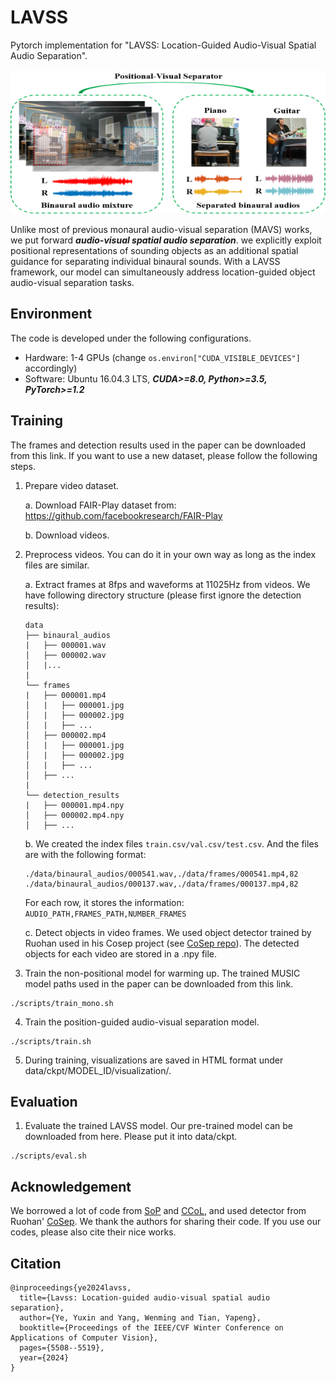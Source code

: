 # LAVSS
Pytorch implementation for "LAVSS: Location-Guided Audio-Visual Spatial Audio Separation".
<div align=center><img src="https://github.com/YYX666660/YYX666660.github.io/blob/main/LAVSS/teaser_figure.png" width="690" height="230" /></div>

Unlike most of previous monaural audio-visual separation (MAVS) works, we put forward ***audio-visual spatial audio separation***. we explicitly exploit positional representations of sounding objects as an additional spatial guidance for separating individual binaural sounds. With a LAVSS framework, our model can simultaneously address location-guided object audio-visual separation tasks.  
  
## Environment
The code is developed under the following configurations.
* Hardware: 1-4 GPUs (change ``os.environ["CUDA_VISIBLE_DEVICES"]`` accordingly)
* Software: Ubuntu 16.04.3 LTS, ***CUDA>=8.0, Python>=3.5, PyTorch>=1.2***

## Training
The frames and detection results used in the paper can be downloaded from this link. If you want to use a new dataset, please follow the following steps.  
  
  
1. Prepare video dataset.  

    a. Download FAIR-Play dataset from:  
  https://github.com/facebookresearch/FAIR-Play  
  
    b. Download videos.


2. Preprocess videos. You can do it in your own way as long as the index files are similar.

    a. Extract frames at 8fps and waveforms at 11025Hz from videos. We have following directory structure (please first ignore the detection results):

    ```
    data
    ├── binaural_audios
    |   ├── 000001.wav
    │   ├── 000002.wav
    │   |...
    |
    └── frames
    |   ├── 000001.mp4
    │   |   ├── 000001.jpg
    │   |   ├── 000002.jpg
    │   |   ├── ...
    │   ├── 000002.mp4
    │   |   ├── 000001.jpg
    │   |   ├── 000002.jpg
    │   |   ├── ...
    │   ├── ...
    |
    └── detection_results
    |   ├── 000001.mp4.npy
    │   ├── 000002.mp4.npy
    │   ├── ...
    ```

    b. We created the index files ``train.csv/val.csv/test.csv``. And the files are with the following format:
    
    ```
    ./data/binaural_audios/000541.wav,./data/frames/000541.mp4,82
    ./data/binaural_audios/000137.wav,./data/frames/000137.mp4,82
    ```
    
    For each row, it stores the information: ``AUDIO_PATH,FRAMES_PATH,NUMBER_FRAMES``

    c. Detect objects in video frames. We used object detector trained by Ruohan used in his Cosep project (see [CoSep repo](URL "https://github.com/rhgao/co-separation")). The detected objects for each video are stored in a .npy file.

3. Train the non-positional model for warming up. The trained MUSIC model paths used in the paper can be downloaded from this link.
```
./scripts/train_mono.sh
```
4. Train the position-guided audio-visual separation model.
```
./scripts/train.sh
```
5. During training, visualizations are saved in HTML format under data/ckpt/MODEL_ID/visualization/.

## Evaluation
1. Evaluate the trained LAVSS model. Our pre-trained model can be downloaded from here. Please put it into data/ckpt.
```
./scripts/eval.sh
```

## Acknowledgement
We borrowed a lot of code from [SoP](URL "https://github.com/hangzhaomit/Sound-of-Pixels") and [CCoL](URL "https://github.com/YapengTian/CCOL-CVPR21"), and used detector from Ruohan' [CoSep](URL "https://github.com/rhgao/co-separation"). We thank the authors for sharing their code. If you use our codes, please also cite their nice works.

## Citation
```
@inproceedings{ye2024lavss,
  title={Lavss: Location-guided audio-visual spatial audio separation},
  author={Ye, Yuxin and Yang, Wenming and Tian, Yapeng},
  booktitle={Proceedings of the IEEE/CVF Winter Conference on Applications of Computer Vision},
  pages={5508--5519},
  year={2024}
}
```
